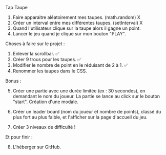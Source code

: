 Tap Taupe

1. Faire apparaitre aléatoirement mes taupes. (math.random) X
2. Créer un interval entre mes différentes taupes. (setInterval) X
3. Quand l'utilisateur clique sur la taupe alors il gagne un point.
4. Lancer le jeu quand je clique sur mon bouton "PLAY".





Choses à faire sur le projet :

1. Enlever la scrollbar. ✅
2. Créer 9 trous pour les taupes. ✅
3. Modifier le nombre de point en le réduisant de 2 à 1. ✅
4. Renommer les taupes dans le CSS.



Bonus : 

5. Créer une partie avec une durée limitée (ex : 30 secondes), en demandant le nom du joueur. La partie se lance au click sur le bouton "start". Création d'une modale.

6. Créer un leader board (nom du joueur et nombre de points), classé du plus fort au plus faible, et l'afficher sur la page d'accueil du jeu.

7. Créer 3 niveaux de difficulté !



Et pour finir :

8. L'héberger sur GitHub.